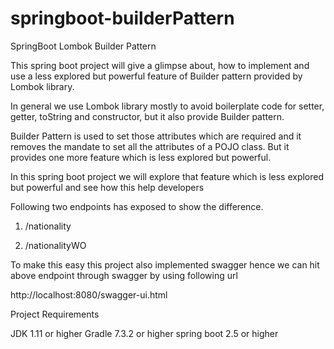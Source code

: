 # springboot-builderPattern
SpringBoot Lombok Builder Pattern

This spring boot project will give a glimpse about, how to implement and use a less explored but powerful feature of Builder pattern provided by Lombok library.

In general we use Lombok library mostly to avoid boilerplate code for setter, getter, toString and constructor, but it also provide Builder pattern.

Builder Pattern is used to set those attributes which are required and it removes the mandate to set all the attributes of a POJO class.
But it provides one more feature which is less explored but powerful.

In this spring boot project we will explore that feature which is less explored but powerful and see how this help developers

Following two endpoints has exposed to show the difference.

1. /nationality

2. /nationalityWO

To make this easy this project also implemented swagger hence we can hit above endpoint through swagger by using following url 

http://localhost:8080/swagger-ui.html


Project Requirements

JDK 1.11 or higher Gradle 7.3.2 or higher spring boot 2.5 or higher
